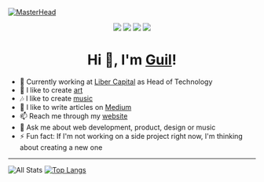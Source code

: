 [![MasterHead](https://user-images.githubusercontent.com/871362/121782923-6411b080-cb82-11eb-93a3-1f2d01de3805.png)](https://guilpejon.me/images)

<p align="center">
  <img src="https://badges.pufler.dev/years/guilpejon"/>
  <img src="https://badges.pufler.dev/visits/guilpejon/guilpejon"/> 
  <img src="https://badges.pufler.dev/repos/guilpejon"/>
  <img src="https://badges.pufler.dev/commits/monthly/guilpejon" />
</p>
 
<h1 align="center">Hi 👋, I'm <a href="https://guilpejon.me">Guil</a>!</h1>

- 🚀 Currently working at [Liber Capital](https://www.linkedin.com/company/liber-capital) as Head of Technology
- 🎨 I like to create [art](https://guilpejon.me/images)
- 🎶 I like to create [music](https://guilpejon.me/videos)
- 📝 I like to write articles on [Medium](https://medium.com/guilpejon)
- 📫 Reach me through my [website](https://guilpejon.me)
- 💬 Ask me about web development, product, design or music
- ⚡ Fun fact: If I'm not working on a side project right now, I'm thinking about creating a new one

<hr/>

<!-- <p align="center">
  <a href="https://medium.com/guilpejon" target="blank"><img align="center" src="https://cdn.jsdelivr.net/npm/simple-icons@5.1.0/icons/medium.svg" alt="medium" height="30" width="30" /></a>
  <a href="https://linkedin.com/in/guilpejon" target="blank"><img align="center" src="https://cdn.jsdelivr.net/npm/simple-icons@5.1.0/icons/linkedin.svg" alt="linkedin" height="30" width="30" /></a>
  <a href="https://twitter.com/guilpejon" target="blank"><img align="center" src="https://cdn.jsdelivr.net/npm/simple-icons@5.1.0/icons/twitter.svg" alt="twitter" height="30" width="30" /></a>
  <a href="https://instagram.com/guilpejon" target="blank"><img align="center" src="https://cdn.jsdelivr.net/npm/simple-icons@5.1.0/icons/instagram.svg" alt="instagram" height="30" width="30" /></a>
</p> -->

![All Stats](https://github-readme-stats.vercel.app/api?username=guilpejon&count_private=true&show_icons=true&theme=dracula)
[![Top Langs](https://github-readme-stats.vercel.app/api/top-langs/?username=guilpejon&layout=compact&hide=HTML,CSS,SCSS,Objective-C&langs_count=8&theme=dracula)](https://github.com/guilpejon/github-readme-stats)

<!-- <p align="center"><img src="https://profile-counter.glitch.me/guilpejon/count.svg" alt=""/></p> -->
